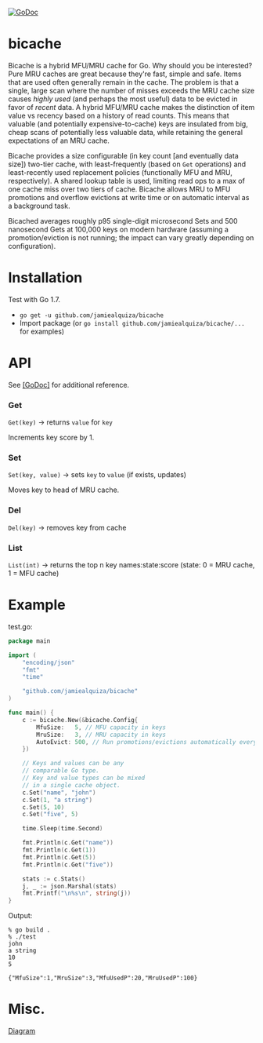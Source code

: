 [![GoDoc](https://godoc.org/github.com/jamiealquiza/bicache?status.svg)](https://godoc.org/github.com/jamiealquiza/bicache)

# bicache
Bicache is a hybrid MFU/MRU cache for Go. Why should you be interested? Pure MRU caches are great because they're fast, simple and safe. Items that are used often generally remain in the cache. The problem is that a single, large scan where the number of misses exceeds the MRU cache size causes _highly used_ (and perhaps the most useful) data to be evicted in favor of _recent_ data. A hybrid MFU/MRU cache makes the distinction of item value vs recency based on a history of read counts. This means that valuable (and potentially expensive-to-cache) keys are insulated from big, cheap scans of potentially less valuable data, while retaining the general expectations of an MRU cache.

Bicache provides a size configurable (in key count [and eventually data size]) two-tier cache, with least-frequently (based on `Get` operations) and least-recently used replacement policies (functionally MFU and MRU, respectively). A shared lookup table is used, limiting read ops to a max of one cache miss over two tiers of cache. Bicache allows MRU to MFU promotions and overflow evictions at write time or on automatic interval as a background task.

Bicached averages roughly p95 single-digit microsecond Sets and 500 nanosecond Gets at 100,000 keys on modern hardware (assuming a promotion/eviction is not running; the impact can vary greatly depending on configuration).

# Installation
Test with Go 1.7.

- `go get -u github.com/jamiealquiza/bicache`
- Import package (or `go install github.com/jamiealquiza/bicache/...` for examples)

# API

See [[GoDoc]](https://godoc.org/github.com/jamiealquiza/bicache) for additional reference.

### Get
`Get(key)` -> returns `value` for `key`

Increments key score by 1.

### Set
`Set(key, value)` -> sets `key` to `value` (if exists, updates)

Moves key to head of MRU cache.

### Del
`Del(key)` -> removes key from cache

### List
`List(int)` -> returns the top n key names:state:score (state: 0 = MRU cache, 1 = MFU cache)

# Example

test.go:
```go
package main

import (
	"encoding/json"
	"fmt"
	"time"

	"github.com/jamiealquiza/bicache"
)

func main() {
	c := bicache.New(&bicache.Config{
		MfuSize:   5, // MFU capacity in keys
		MruSize:   3, // MRU capacity in keys
		AutoEvict: 500, // Run promotions/evictions automatically every 500ms.
	})

	// Keys and values can be any
	// comparable Go type.
	// Key and value types can be mixed
	// in a single cache object.
	c.Set("name", "john")
	c.Set(1, "a string")
	c.Set(5, 10)
	c.Set("five", 5)

	time.Sleep(time.Second)

	fmt.Println(c.Get("name"))
	fmt.Println(c.Get(1))
	fmt.Println(c.Get(5))
	fmt.Println(c.Get("five"))

	stats := c.Stats()
	j, _ := json.Marshal(stats)
	fmt.Printf("\n%s\n", string(j))
}
```

Output:
```
% go build .
% ./test 
john
a string
10
5

{"MfuSize":1,"MruSize":3,"MfuUsedP":20,"MruUsedP":100}
```

# Misc.
[Diagram](https://raw.githubusercontent.com/jamiealquiza/catpics/master/bicache.jpg)
